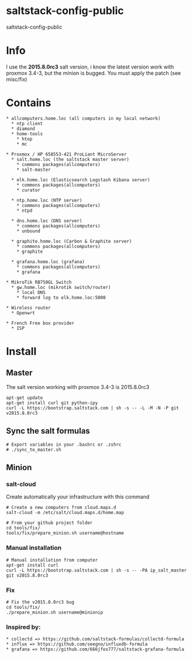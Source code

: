 # saltstack-config-public
saltstack-config-public

# Info

I use the **2015.8.0rc3** salt version, i know the latest version work with proxmox 3.4-3, 
but the minion is bugged. You must apply the patch (see misc/fix)

# Contains

    * allcomputers.home.loc (all computers in my local network)
      * ntp client
      * diamond
      * home-tools
        * htop
        * mc
 
    * Proxmox / HP 658553-421 ProLiant MicroServer
      * salt.home.loc (the saltstack master server)
        * commons packages(allcomputers)
        * salt-master
     
      * elk.home.loc (Elasticsearch Logstash Kibana server)
        * commons packages(allcomputers)
        * curator 
     
      * ntp.home.loc (NTP server)
        * commons packages(allcomputers)
        * ntpd
     
      * dns.home.loc (DNS server)
        * commons packages(allcomputers)
        * unbound

      * graphite.home.loc (Carbon & Graphite server)
        * commons packages(allcomputers)
        * graphite

      * grafana.home.loc (grafana)
        * commons packages(allcomputers)
        * grafana

    * MikroTik RB750GL Switch
      * gw.home.loc (mikrotik switch/router)
        * local DNS
        * forward log to elk.home.loc:5000 
 
    * Wireless router
      * Openwrt
 
    * French Free box provider
      * ISP
   
# Install

## Master  
    
The salt version working with proxmox 3.4-3 is 2015.8.0rc3
    
    apt-get update
    apt-get install curl git python-ipy
    curl -L https://bootstrap.saltstack.com | sh -s -- -L -M -N -P git v2015.8.0rc3

## Sync the salt formulas

    # Export variables in your .bashrc or .zshrc
    # ./sync_to_master.sh 

## Minion
    
### salt-cloud

Create automatically your infrastructure with this command 
    
    # Create a new computers from cloud.maps.d 
    salt-cloud -m /etc/salt/cloud.maps.d/home.map
    
    # From your github project folder
    cd tools/fix/
    tools/fix/prepare_minion.sh username@hostname

### Manual installation

    # Manual installation from computer
    apt-get install curl
    curl -L https://bootstrap.saltstack.com | sh -s -- -PA ip_salt_master git v2015.8.0rc3
    
### Fix

    # Fix the v2015.8.0rc3 bug
    cd tools/fix/
    ./prepare_minion.sh username@minionip

### Inspired by:
    
    * collectd => https://github.com/saltstack-formulas/collectd-formula
    * influx => https://github.com/seegno/influxdb-formula
    * grafana => https://github.com/666jfox777/saltstack-grafana-formula

